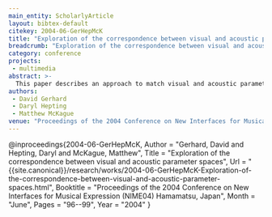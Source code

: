```yaml
---
main_entity: ScholarlyArticle
layout: bibtex-default
citekey: 2004-06-GerHepMcK
title: "Exploration of the correspondence between visual and acoustic parameter spaces (2004)"
breadcrumb: "Exploration of the correspondence between visual and acoustic parameter spaces (2004)"
category: conference
projects:
 - multimedia
abstract: >-
  This paper describes an approach to match visual and acoustic parameters to produce an animated musical expression. Music may be generated to correspond to animation, as described here; imagery may be created to correspond to music; or both may be developed simultaneously. This approach is intended to provide new tools to facilitate both collaboration between visual artists and musicians and examination of perceptual issues between visual and acoustic media. As a proof-of-concept, a complete example is developed with linear fractals as a basis for the animation, and arranged rhythmic loops for the music. Since both visual and acoustic elements in the example are generated from concise specifications, the potential of this approach to create new works through parameter space exploration is accentuated, however, there are opportunities for application to a wide variety of source material. These additional applications are also discussed, along with issues encountered in development of the example.
authors:
 - David Gerhard
 - Daryl Hepting
 - Matthew McKague
venue: "Proceedings of the 2004 Conference on New Interfaces for Musical Expression (NIME04) Hamamatsu, Japan"
---
```

@inproceedings{2004-06-GerHepMcK,
	Author =  "Gerhard, David and Hepting, Daryl and McKague, Matthew",
	Title =  "Exploration of the correspondence between visual and acoustic parameter spaces",
	Url = \"{{site.canonical}}/research/works/2004-06-GerHepMcK-Exploration-of-the-correspondence-between-visual-and-acoustic-parameter-spaces.html\",
	Booktitle =  "Proceedings of the 2004 Conference on New Interfaces for Musical Expression (NIME04) Hamamatsu, Japan",
	Month =  "June",
	Pages =  "96--99",
	Year =  "2004"
}
